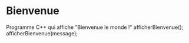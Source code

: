 # Bienvenue
Programme C++ qui affiche "Bienvenue le monde !"
afficherBienvenue();
afficherBienvenue(message);

